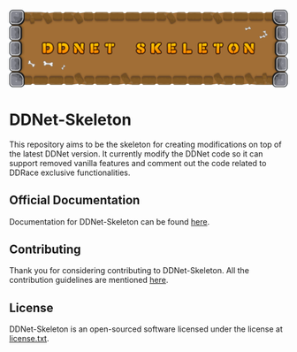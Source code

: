 <p align="center"><img src="logo.png" alt="DDNet-Skeleton Logo"></p>

# DDNet-Skeleton

This repository aims to be the skeleton for creating modifications on top of the latest DDNet version. It currently modify the DDNet code so it can support removed vanilla features and comment out the code related to DDRace exclusive functionalities.

## Official Documentation

Documentation for DDNet-Skeleton can be found [here](https://github.com/teemods/ddnet-skeleton-readme).

## Contributing

Thank you for considering contributing to DDNet-Skeleton. All the contribution guidelines are mentioned [here](CONTRIBUTING.md).

## License

DDNet-Skeleton is an open-sourced software licensed under the license at [license.txt](license.txt).

